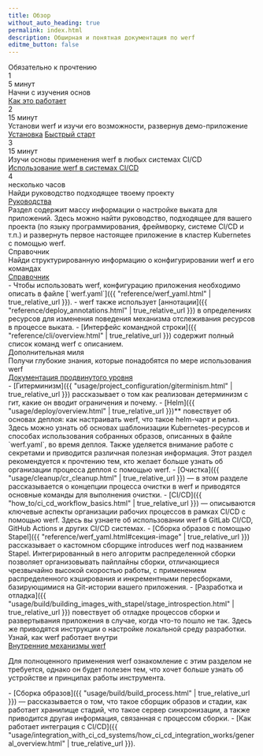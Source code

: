```yaml
---
title: Обзор
without_auto_heading: true
permalink: index.html
description: Обширная и понятная документация по werf
editme_button: false
---
```


<link rel="stylesheet" type="text/css" href="{{ assets["overview.css"].digest_path | true_relative_url }}" />
<link rel="stylesheet" type="text/css" href="/css/guides.css" />

<div class="overview">
    <div class="overview__title">Обязательно к прочтению</div>
    <div class="overview__row">
        <div class="overview__step">
            <div class="overview__step-header">
                <div class="overview__step-num">1</div>
                <div class="overview__step-time">5 минут</div>
            </div>
            <div class="overview__step-title">Начни с изучения основ</div>
            <div class="overview__step-actions">
                <a class="overview__step-action" href="/how_it_works.html">Как это работает</a>
            </div>
        </div>
        <div class="overview__step">
            <div class="overview__step-header">
                <div class="overview__step-num">2</div>
                <div class="overview__step-time">15 минут</div>
            </div>
            <div class="overview__step-title">Установи werf и изучи его возможности, развернув демо-приложение</div>
            <div class="overview__step-actions">
                <a class="overview__step-action" href="/installation.html">Установка</a>
                <a class="overview__step-action" href="{{ "quickstart.html" | true_relative_url }}">Быстрый старт</a>
            </div>
        </div>
    </div>
    <div class="overview__step">
        <div class="overview__step-header">
            <div class="overview__step-num">3</div>
            <div class="overview__step-time">15 минут</div>
        </div>
        <div class="overview__step-title">Изучи основы применения werf в любых системах CI/CD</div>
        <div class="overview__step-actions">
            <a class="overview__step-action" href="{{ "/usage/integration_with_ci_cd_systems/using_with_ci_cd_systems.html" | true_relative_url }}">Использование werf в системах CI/CD</a>
        </div>
    </div>
    <div class="overview__step">
        <div class="overview__step-header">
            <div class="overview__step-num">4</div>
            <div class="overview__step-time">несколько часов</div>
        </div>
        <div class="overview__step-title">Найди руководство подходящее твоему проекту</div>
        <div class="overview__step-actions">
            <a class="overview__step-action" href="/guides.html">Руководства</a>
        </div>
        <div class="overview__step-info">
            Раздел содержит массу информации о настройке выката для приложений. Здесь можно найти руководство, подходящее для вашего проекта (по языку программирования, фреймворку, системе CI/CD и т.п.) и развернуть первое настоящее приложение в кластер Kubernetes с помощью werf.
        </div>
    </div>
    <!--#include virtual="/guides/includes/landing-tiles.html" -->
    <div class="overview__title">Справочник</div>
    <div class="overview__step">
        <div class="overview__step-title">Найди структурированную информацию о конфигурировании werf и его командах</div>
        <div class="overview__step-actions">
            <a class="overview__step-action" href="{{ "reference/werf_yaml.html" | true_relative_url }}">Справочник</a>
        </div>
        <div class="overview__step-info">
<div markdown="1">
 - Чтобы использовать werf, конфигурацию приложения необходимо описать в файле [`werf.yaml`]({{ "reference/werf_yaml.html" | true_relative_url }}).
 - werf также использует [аннотации]({{ "reference/deploy_annotations.html" | true_relative_url }}) в определениях ресурсов для изменения поведения механизма отслеживания ресурсов в процессе выката.
 - [Интерфейс командной строки]({{ "reference/cli/overview.html" | true_relative_url }}) содержит полный список команд werf с описанием.
</div>
        </div>
    </div>
    <div class="overview__title">Дополнительная миля</div>
    <div class="overview__step">
        <div class="overview__step-title">Получи глубокие знания, которые понадобятся по мере использования werf</div>
        <div class="overview__step-actions">
            <a class="overview__step-action" href="{{ "usage/project_configuration/giterminism.html" | true_relative_url }}">Документация продвинутого уровня</a>
        </div>
        <div class="overview__step-info">
<div markdown="1">
 - [Гитерминизм]({{ "usage/project_configuration/giterminism.html" | true_relative_url }}) рассказывает о том как реализован детерминизм с гит, какие он вводит ограничения и почему.
 - [Helm]({{ "usage/deploy/overview.html" | true_relative_url }})** повествует об основах деплоя: как настраивать werf, что такое helm-чарт и релиз. Здесь можно узнать об основах шаблонизации Kubernetes-ресурсов и способах использования собранных образов, описанных в файле `werf.yaml`, во время деплоя. Также уделяется внимание работе с секретами и приводится различная полезная информация. Этот раздел рекомендуется к прочтению тем, кто желает больше узнать об организации процесса деплоя с помощью werf.
 - [Очистка]({{ "usage/cleanup/cr_cleanup.html" | true_relative_url }}) — в этом разделе рассказывается о концепции процесса очистки в werf и приводятся основные команды для выполнения очистки.
 - [CI/CD]({{ "how_to/ci_cd_workflow_basics.html" | true_relative_url }}) — описываются ключевые аспекты организации рабочих процессов в рамках CI/CD с помощью werf. Здесь вы узнаете об использовании werf в GitLab CI/CD, GitHub Actions и других CI/CD системах.
 - [Сборка образов с помощью Stapel]({{ "reference/werf_yaml.html#секция-image" | true_relative_url }}) рассказывает о кастомном сборщике introduces werf под названием Stapel. Интегрированный в него алгоритм распределенной сборки позволяет организовывать пайплайны сборки, отличающиеся чрезвычайно высокой скоростью работы, с применением распределенного кэширования и инкрементными пересборками, базирующимися на Git-истории вашего приложения.
 - [Разработка и отладка]({{ "usage/build/building_images_with_stapel/stage_introspection.html" | true_relative_url }}) повествует об отладке процессов сборки и развертывания приложения в случае, когда что-то пошло не так. Здесь же приводятся инструкции о настройке локальной среду разработки.
</div>
        </div>
    </div>
    <div class="overview__step">
        <div class="overview__step-title">Узнай, как werf работает внутри</div>
        <div class="overview__step-actions">
            <a class="overview__step-action" href="{{ "usage/build/build_process.html" | true_relative_url }}">Внутренние механизмы werf</a>
        </div>
        <div class="overview__step-info">
            <p>Для полноценного применения werf ознакомление с этим разделом не требуется, однако он будет полезен тем, что хочет больше узнать об устройстве и принципах работы инструмента.</p>
<div markdown="1">
 - [Сборка образов]({{ "usage/build/build_process.html" | true_relative_url }}) — рассказывается о том, что такое сборщик образов и стадии, как работает хранилище стадий, что такое сервер синхронизации, а также приводится другая информация, связанная с процессом сборки.
 - [Как работает интеграция с CI/CD]({{ "usage/integration_with_ci_cd_systems/how_ci_cd_integration_works/general_overview.html" | true_relative_url }}).
</div>
        </div>
    </div>
</div>
